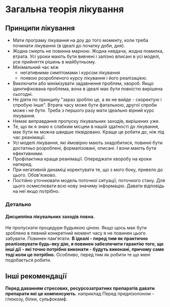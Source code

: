 # Загальна теорія лікування
##  Принципи лікування
* Мати програму лікування на доу до того моменту, коли треба починати лікування (в ідеалі до початку доби, дня).
* Жодна смерть не повинна марною. Жодна невдача, жодна помилка, втрата. Усі уроки мають бути вивчені і залізно вписані в усі моделі, усе прийняття рішень в майбутньому.
* Мінімальний час між 
  * негативними симптомами і курсом лікування
  * появою розробленого курсу лікування і його реалізацією.
* Виключити або мінімізувати задавнення проблем, хвороб. Якщо ідентифікована проблема, вона в ідеалі має бути повністю  вирішена сьогодні.
* Не діяти по принципу "зараз зроблю це, а як не вийде - скоректую і спробую інше". Втрата часу може бути фатальною, другої спроби може і не бути. Треба з першого разу мати ідеально вірний курс лікування.
* Немає виправдання пропуску лікувальних заходів, вирішених уже.
* Те, що як я знаю є слабким місцем в нашій здатності до лікування, має бути як можна швидше ліквідовано. Краще це робити до, ніж під час реанімації.
* Усі моделі лікування, які ймовірно мають знадобитися, повинні бути достатньо розроблені, формалізовані, описані. І вони мають бути ефективними.
* Профілактика краще реанімації. Опереджати хворобу на кроки наперед.
* При негативній динаміці коректувати те, що з мого боку, привело до цього. Обов'язково.
* Постійно уточнювати модель поточної ситуації, поточного стану. Для цього осмислювати всю нову значиму інформацію. Давати відповідь на неї якщо потрібно.

### Детально
#### Дисципліна лікувальних заходів повна. 
Не пропускати процедури будьякою ціною.
Якщо щось має бути зроблено в певний конкретний момент часу я не повинен цього забувати. Повинен пам'ятати. **В ідеалі - перед тим як практично реалізовувати будь-яку дію, я повинен забезпечити гарантію того, що інші дії - які точно потрібно виконати - будуть виконані, причому саме тоді коли це потрібно.** Особливо, перед тим як робити те що мені подобається робити.

## Інші рекомендації
**Перед даванням стресових, ресурсозатратних препаратів давати препарати які це компенсують.**
наприклад
Перед преднізолоном - глюкозу, білки, сульфокамф.
